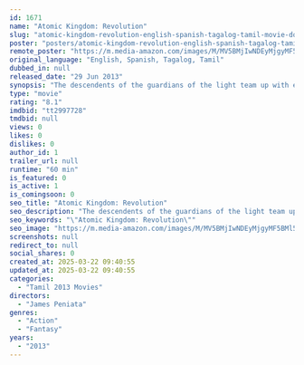 ```yaml
---
id: 1671
name: "Atomic Kingdom: Revolution"
slug: "atomic-kingdom-revolution-english-spanish-tagalog-tamil-movie-download"
poster: "posters/atomic-kingdom-revolution-english-spanish-tagalog-tamil-2013.jpg"
remote_poster: "https://m.media-amazon.com/images/M/MV5BMjIwNDEyMjgyMF5BMl5BanBnXkFtZTgwMzczNDE0MDE@._V1_SX300.jpg"
original_language: "English, Spanish, Tagalog, Tamil"
dubbed_in: null
released_date: "29 Jun 2013"
synopsis: "The descendents of the guardians of the light team up with enigmatic prophet Isiah Cloud to stop the evil demon Lord Velid from unleashing Hell on Earth."
type: "movie"
rating: "8.1"
imdbid: "tt2997728"
tmdbid: null
views: 0
likes: 0
dislikes: 0
author_id: 1
trailer_url: null
runtime: "60 min"
is_featured: 0
is_active: 1
is_comingsoon: 0
seo_title: "Atomic Kingdom: Revolution"
seo_description: "The descendents of the guardians of the light team up with enigmatic prophet Isiah Cloud to stop the evil demon Lord Velid from unleashing Hell on Earth."
seo_keywords: "\"Atomic Kingdom: Revolution\""
seo_image: "https://m.media-amazon.com/images/M/MV5BMjIwNDEyMjgyMF5BMl5BanBnXkFtZTgwMzczNDE0MDE@._V1_SX300.jpg"
screenshots: null
redirect_to: null
social_shares: 0
created_at: 2025-03-22 09:40:55
updated_at: 2025-03-22 09:40:55
categories:
  - "Tamil 2013 Movies"
directors:
  - "James Peniata"
genres:
  - "Action"
  - "Fantasy"
years:
  - "2013"
---
```

